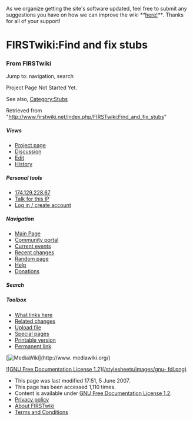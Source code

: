 As we organize getting the site's software updated, feel free to submit any
suggestions you have on how we can improve the wiki
_**_[here!](/index.php/User:Hallry/Suggestions "User:Hallry/Suggestions"
)_**_. Thanks for all of your support!

# FIRSTwiki:Find and fix stubs

### From FIRSTwiki

Jump to: navigation, search

Project Page Not Started Yet.

  

  

See also, [Category:Stubs](/index.php/Category:Stubs "Category:Stubs" )

Retrieved from
"<http://www.firstwiki.net/index.php/FIRSTwiki:Find_and_fix_stubs>"

##### Views

  * [Project page](/index.php/FIRSTwiki:Find_and_fix_stubs)
  * [Discussion](/index.php?title=FIRSTwiki_talk:Find_and_fix_stubs&action=edit)
  * [Edit](/index.php?title=FIRSTwiki:Find_and_fix_stubs&action=edit)
  * [History](/index.php?title=FIRSTwiki:Find_and_fix_stubs&action=history)

##### Personal tools

  * [174.129.228.67](/index.php/User:174.129.228.67)
  * [Talk for this IP](/index.php/User_talk:174.129.228.67)
  * [Log in / create account](/index.php?title=Special:Userlogin&returnto=FIRSTwiki:Find_and_fix_stubs)

[](/index.php/Main_Page "Main Page" )

##### Navigation

  * [Main Page](/index.php/Main_Page)
  * [Community portal](/index.php/FIRSTwiki:Community_portal)
  * [Current events](/index.php/Current_events)
  * [Recent changes](/index.php/Special:Recentchanges)
  * [Random page](/index.php/Special:Random)
  * [Help](/index.php/FIRSTwiki:Help)
  * [Donations](/index.php/FIRSTwiki:Site_support)

##### Search



##### Toolbox

  * [What links here](/index.php/Special:Whatlinkshere/FIRSTwiki:Find_and_fix_stubs)
  * [Related changes](/index.php/Special:Recentchangeslinked/FIRSTwiki:Find_and_fix_stubs)
  * [Upload file](/index.php/Special:Upload)
  * [Special pages](/index.php/Special:Specialpages)
  * [Printable version](/index.php?title=FIRSTwiki:Find_and_fix_stubs&printable=yes)
  * [Permanent link](/index.php?title=FIRSTwiki:Find_and_fix_stubs&oldid=61067)

[![MediaWiki](/skins/common/images/poweredby_mediawiki_88x31.png)](http://www.
mediawiki.org/)

[![GNU Free Documentation License 1.2](/stylesheets/images/gnu-
fdl.png)](http://www.gnu.org/copyleft/fdl.html)

  * This page was last modified 17:51, 5 June 2007.
  * This page has been accessed 1,110 times.
  * Content is available under [GNU Free Documentation License 1.2](http://www.gnu.org/copyleft/fdl.html "http://www.gnu.org/copyleft/fdl.html" ).
  * [Privacy policy](/index.php/FIRSTwiki:Privacy_policy "FIRSTwiki:Privacy policy" )
  * [About FIRSTwiki](/index.php/FIRSTwiki:About "FIRSTwiki:About" )
  * [Terms and Conditions](/index.php/FIRSTwiki:Terms_and_conditions "FIRSTwiki:Terms and conditions" )

